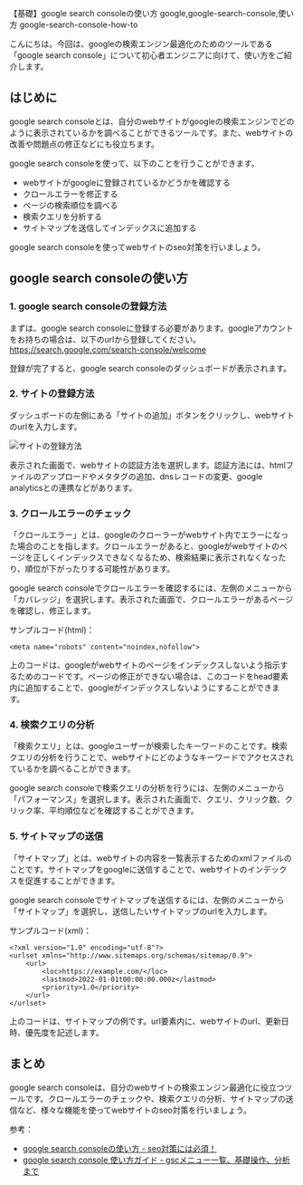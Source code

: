 【基礎】google search consoleの使い方
google,google-search-console,使い方
google-search-console-how-to

こんにちは。今回は、googleの検索エンジン最適化のためのツールである「google search console」について初心者エンジニアに向けて、使い方をご紹介します。

## はじめに

google search consoleとは、自分のwebサイトがgoogleの検索エンジンでどのように表示されているかを調べることができるツールです。また、webサイトの改善や問題点の修正などにも役立ちます。

google search consoleを使って、以下のことを行うことができます。

- webサイトがgoogleに登録されているかどうかを確認する
- クロールエラーを修正する
- ページの検索順位を調べる
- 検索クエリを分析する
- サイトマップを送信してインデックスに追加する

google search consoleを使ってwebサイトのseo対策を行いましょう。

## google search consoleの使い方

### 1. google search consoleの登録方法

まずは、google search consoleに登録する必要があります。googleアカウントをお持ちの場合は、以下のurlから登録してください。
https://search.google.com/search-console/welcome

登録が完了すると、google search consoleのダッシュボードが表示されます。

### 2. サイトの登録方法

ダッシュボードの左側にある「サイトの追加」ボタンをクリックし、webサイトのurlを入力します。

![サイトの登録方法](./images/01.png)

表示された画面で、webサイトの認証方法を選択します。認証方法には、htmlファイルのアップロードやメタタグの追加、dnsレコードの変更、google analyticsとの連携などがあります。

### 3. クロールエラーのチェック

「クロールエラー」とは、googleのクローラーがwebサイト内でエラーになった場合のことを指します。クロールエラーがあると、googleがwebサイトのページを正しくインデックスできなくなるため、検索結果に表示されなくなったり、順位が下がったりする可能性があります。

google search consoleでクロールエラーを確認するには、左側のメニューから「カバレッジ」を選択します。表示された画面で、クロールエラーがあるページを確認し、修正します。

サンプルコード(html)：

```
<meta name="robots" content="noindex,nofollow">
```

上のコードは、googleがwebサイトのページをインデックスしないよう指示するためのコードです。ページの修正ができない場合は、このコードをhead要素内に追加することで、googleがインデックスしないようにすることができます。

### 4. 検索クエリの分析

「検索クエリ」とは、googleユーザーが検索したキーワードのことです。検索クエリの分析を行うことで、webサイトにどのようなキーワードでアクセスされているかを調べることができます。

google search consoleで検索クエリの分析を行うには、左側のメニューから「パフォーマンス」を選択します。表示された画面で、クエリ、クリック数、クリック率、平均順位などを確認することができます。

### 5. サイトマップの送信

「サイトマップ」とは、webサイトの内容を一覧表示するためのxmlファイルのことです。サイトマップをgoogleに送信することで、webサイトのインデックスを促進することができます。

google search consoleでサイトマップを送信するには、左側のメニューから「サイトマップ」を選択し、送信したいサイトマップのurlを入力します。

サンプルコード(xml)：

```
<?xml version="1.0" encoding="utf-8"?>
<urlset xmlns="http://www.sitemaps.org/schemas/sitemap/0.9">
    <url>
        <loc>https://example.com/</loc>
        <lastmod>2022-01-01t00:00:00.000z</lastmod>
        <priority>1.0</priority>
    </url>
</urlset>
```

上のコードは、サイトマップの例です。url要素内に、webサイトのurl、更新日時、優先度を記述します。

## まとめ

google search consoleは、自分のwebサイトの検索エンジン最適化に役立つツールです。クロールエラーのチェックや、検索クエリの分析、サイトマップの送信など、様々な機能を使ってwebサイトのseo対策を行いましょう。

参考：
- [google search consoleの使い方 - seo対策には必須！](https://ferret-plus.com/5991)
- [google search console 使い方ガイド - gscメニュー一覧、基礎操作、分析まで](https://eminemu.com/google-search-console-tutorial/)
